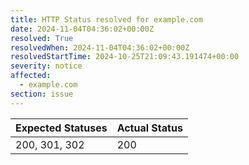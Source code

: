 ```yaml
---
title: HTTP Status resolved for example.com
date: 2024-11-04T04:36:02+00:00Z
resolved: True
resolvedWhen: 2024-11-04T04:36:02+00:00Z
resolvedStartTime: 2024-10-25T21:09:43.191474+00:00
severity: notice
affected:
  - example.com
section: issue
---
```


| Expected Statuses | Actual Status  |
|-------------------|----------------|
| 200, 301, 302 | 200 |
